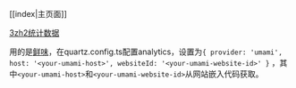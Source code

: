 [[index|主页面]]

[3zh2统计数据](https://cloud.umami.is/share/LqFN6kotVJqawM7q/www.zhzhzh.fun)

用的是[鲜味](https://us.umami.is/)，在quartz.config.ts配置analytics，设置为`{ provider: 'umami', host: '<your-umami-host>', websiteId: '<your-umami-website-id>' }` ，其中`<your-umami-host>`和`<your-umami-website-id>`从网站嵌入代码获取。